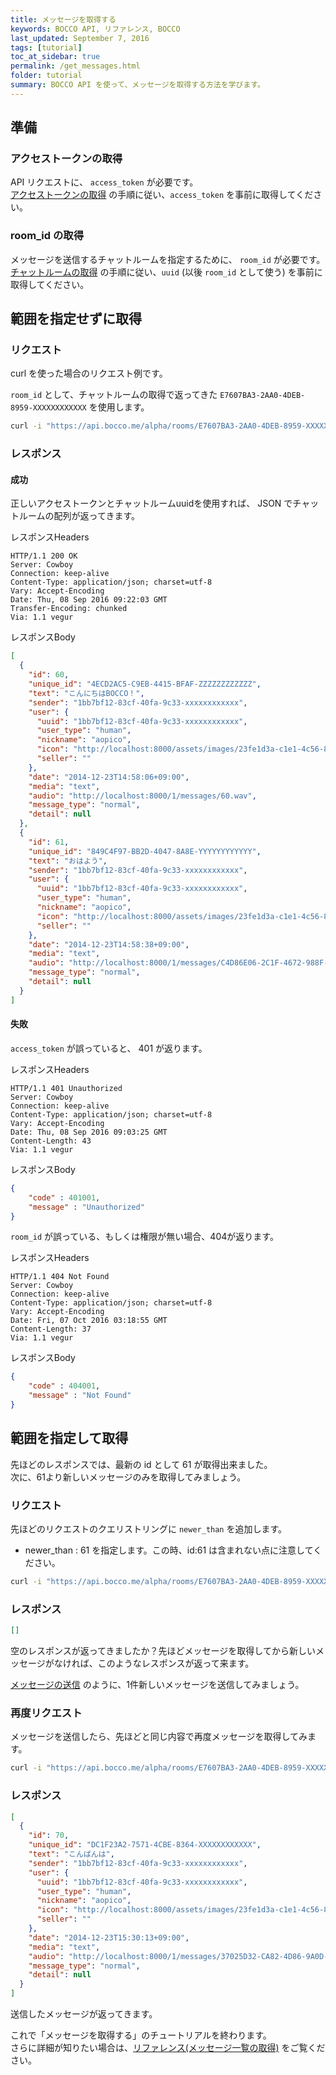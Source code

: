 ```yaml
---
title: メッセージを取得する
keywords: BOCCO API, リファレンス, BOCCO
last_updated: September 7, 2016
tags: [tutorial]
toc_at_sidebar: true
permalink: /get_messages.html
folder: tutorial
summary: BOCCO API を使って、メッセージを取得する方法を学びます。
---
```


## 準備


### アクセストークンの取得

API リクエストに、 `access_token` が必要です。   
[アクセストークンの取得](/get_access_token.html) の手順に従い、`access_token` を事前に取得してください。

### room_id の取得

メッセージを送信するチャットルームを指定するために、 `room_id` が必要です。
[チャットルームの取得](/get_joined_rooms.html) の手順に従い、`uuid` (以後 `room_id` として使う) を事前に取得してください。

## 範囲を指定せずに取得

### リクエスト

curl を使った場合のリクエスト例です。  

`room_id` として、チャットルームの取得で返ってきた `E7607BA3-2AA0-4DEB-8959-XXXXXXXXXXXX` を使用します。


```bash
curl -i "https://api.bocco.me/alpha/rooms/E7607BA3-2AA0-4DEB-8959-XXXXXXXXXXXX/messages?access_token=x2c4sjxacw4tq72q5h9vrsgjbcz3p55ixxxxxxxxxxxxxxxxxxxxxxxxxxxxxxxx"
```


### レスポンス

#### 成功

正しいアクセストークンとチャットルームuuidを使用すれば、 JSON でチャットルームの配列が返ってきます。  

レスポンスHeaders

```
HTTP/1.1 200 OK
Server: Cowboy
Connection: keep-alive
Content-Type: application/json; charset=utf-8
Vary: Accept-Encoding
Date: Thu, 08 Sep 2016 09:22:03 GMT
Transfer-Encoding: chunked
Via: 1.1 vegur
```

レスポンスBody

```json
[
  {
    "id": 60,
    "unique_id": "4ECD2AC5-C9EB-4415-BFAF-ZZZZZZZZZZZZ",
    "text": "こんにちはBOCCO！",
    "sender": "1bb7bf12-83cf-40fa-9c33-xxxxxxxxxxxx",
    "user": {
      "uuid": "1bb7bf12-83cf-40fa-9c33-xxxxxxxxxxxx",
      "user_type": "human",
      "nickname": "aopico",
      "icon": "http://localhost:8000/assets/images/23fe1d3a-c1e1-4c56-87ed-000000000000.png",
      "seller": ""
    },
    "date": "2014-12-23T14:58:06+09:00",
    "media": "text",
    "audio": "http://localhost:8000/1/messages/60.wav",
    "message_type": "normal",
    "detail": null
  },
  {
    "id": 61,
    "unique_id": "849C4F97-BB2D-4047-8A8E-YYYYYYYYYYYY",
    "text": "おはよう",
    "sender": "1bb7bf12-83cf-40fa-9c33-xxxxxxxxxxxx",
    "user": {
      "uuid": "1bb7bf12-83cf-40fa-9c33-xxxxxxxxxxxx",
      "user_type": "human",
      "nickname": "aopico",
      "icon": "http://localhost:8000/assets/images/23fe1d3a-c1e1-4c56-87ed-000000000000.png",
      "seller": ""
    },
    "date": "2014-12-23T14:58:38+09:00",
    "media": "text",
    "audio": "http://localhost:8000/1/messages/C4D86E06-2C1F-4672-988F-000000000000.wav",
    "message_type": "normal",
    "detail": null
  }
]
```

#### 失敗

`access_token` が誤っていると、 401 が返ります。

レスポンスHeaders

```
HTTP/1.1 401 Unauthorized
Server: Cowboy
Connection: keep-alive
Content-Type: application/json; charset=utf-8
Vary: Accept-Encoding
Date: Thu, 08 Sep 2016 09:03:25 GMT
Content-Length: 43
Via: 1.1 vegur
```

レスポンスBody

```json
{
    "code" : 401001,
    "message" : "Unauthorized"
}
```

`room_id` が誤っている、もしくは権限が無い場合、404が返ります。

レスポンスHeaders

```
HTTP/1.1 404 Not Found
Server: Cowboy
Connection: keep-alive
Content-Type: application/json; charset=utf-8
Vary: Accept-Encoding
Date: Fri, 07 Oct 2016 03:18:55 GMT
Content-Length: 37
Via: 1.1 vegur
```

レスポンスBody

```json
{
    "code" : 404001,
    "message" : "Not Found"
}
```

## 範囲を指定して取得

先ほどのレスポンスでは、最新の id として 61 が取得出来ました。  
次に、61より新しいメッセージのみを取得してみましょう。

### リクエスト

先ほどのリクエストのクエリストリングに `newer_than` を追加します。

- newer_than : 61 を指定します。この時、id:61 は含まれない点に注意してください。


```bash
curl -i "https://api.bocco.me/alpha/rooms/E7607BA3-2AA0-4DEB-8959-XXXXXXXXXXXX/messages?access_token=x2c4sjxacw4tq72q5h9vrsgjbcz3p55ixxxxxxxxxxxxxxxxxxxxxxxxxxxxxxxx&newer_than=61"
```

### レスポンス

```json
[]
```

空のレスポンスが返ってきましたか？先ほどメッセージを取得してから新しいメッセージがなければ、このようなレスポンスが返って来ます。

[メッセージの送信](/post_message.html) のように、1件新しいメッセージを送信してみましょう。

### 再度リクエスト 

メッセージを送信したら、先ほどと同じ内容で再度メッセージを取得してみます。

```bash
curl -i "https://api.bocco.me/alpha/rooms/E7607BA3-2AA0-4DEB-8959-XXXXXXXXXXXX/messages?access_token=x2c4sjxacw4tq72q5h9vrsgjbcz3p55ixxxxxxxxxxxxxxxxxxxxxxxxxxxxxxxx&newer_than=61"
```

### レスポンス

```json
[
  {
    "id": 70,
    "unique_id": "DC1F23A2-7571-4CBE-8364-XXXXXXXXXXXX",
    "text": "こんばんは",
    "sender": "1bb7bf12-83cf-40fa-9c33-xxxxxxxxxxxx",
    "user": {
      "uuid": "1bb7bf12-83cf-40fa-9c33-xxxxxxxxxxxx",
      "user_type": "human",
      "nickname": "aopico",
      "icon": "http://localhost:8000/assets/images/23fe1d3a-c1e1-4c56-87ed-000000000000.png",
      "seller": ""
    },
    "date": "2014-12-23T15:30:13+09:00",
    "media": "text",
    "audio": "http://localhost:8000/1/messages/37025D32-CA82-4D86-9A0D-000000000000.wav",
    "message_type": "normal",
    "detail": null
  }
]
```

送信したメッセージが返ってきます。  

これで「メッセージを取得する」のチュートリアルを終わります。  
さらに詳細が知りたい場合は、[リファレンス(メッセージ一覧の取得)](/reference.html#get-roomsroomidmessages) をご覧ください。
